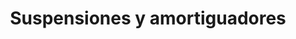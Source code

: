 ---
title: "Suspensiones y amortiguadores"
url: /tlalnepantla/suspensiones-y-amortiguadores/
shop: reparación de automóviles
---